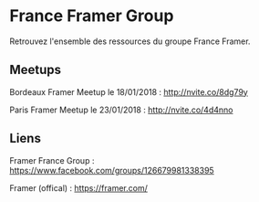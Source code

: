 # France Framer Group

Retrouvez l'ensemble des ressources du groupe France Framer.

## Meetups

Bordeaux Framer Meetup le 18/01/2018 : http://nvite.co/8dg79y

Paris Framer Meetup le 23/01/2018 : http://nvite.co/4d4nno

## Liens

Framer France Group : https://www.facebook.com/groups/126679981338395

Framer (offical) : https://framer.com/
